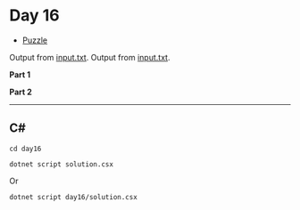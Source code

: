 # Day 16

- [Puzzle](PUZZLE.md)

Output from [input.txt](input.txt).
Output from [input.txt](day16/input.txt).

**Part 1**

> 

**Part 2**

> 

---

## C#

`cd day16`

`dotnet script solution.csx`

Or

`dotnet script day16/solution.csx`
